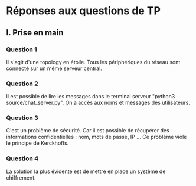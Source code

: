 # Réponses aux questions de TP

## I. Prise en main

### Question 1

Il s'agit d'une topology en étoile. Tous les périphériques du réseau sont connecté sur un même serveur central.

### Question 2

Il est possible de lire les messages dans le terminal serveur "python3 source/chat_server.py".
On a accès aux noms et messages des utilisateurs.

### Question 3

C'est un problème de sécurité. Car il est possible de récupérer des informations confidentielles : nom, mots de passe, IP ...
Ce problème viole le principe de Kerckhoffs.

### Question 4

La solution la plus évidente est de mettre en place un système de chiffrement.